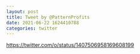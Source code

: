```yaml
--- 
layout: post 
title: Tweet by @PatternProfits 
date: 2021-06-22 1624410788 
categories: twitter 
--- 
```

https://twitter.com/o/status/1407506958169608199